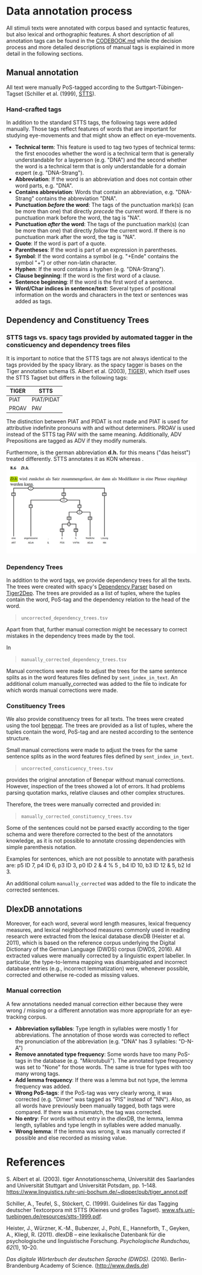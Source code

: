 # Data annotation process

All stimuli texts were annotated with corpus based and syntactic features, but also lexical and orthographic features.
A short description of all annotation tags can be found in the [CODEBOOK.md](../CODEBOOK.md) while the decision 
process and more detailed descriptions of manual tags is explained in more detail in the following sections.

## Manual annotation

All text were manually PoS-tagged according to the Suttgart-Tübingen-Tagset 
(Schiller et al. (1999), [STTS](http://www.sfs.uni-tuebingen.de/resources/stts-1999.pdf)).


### Hand-crafted tags

In addition to the standard STTS tags, the following tags were added manually. Those tags reflect features of words 
that are important for studying eye-movements and that might show an effect on eye-movements. 

* **Technical term**: This feature is used to tag two types of technical terms: the first enocodes whether the word is a technical term
that is generally understandable for a layperson (e.g. "DNA") and the second whether the word is a technical term that is only
understandable for a domain expert (e.g. "DNA-Strang").
* **Abbreviation**: If the word is an abbreviation and does not contain other word parts, e.g. "DNA". 
* **Contains abbreviation**: Words that contain an abbreviation, e.g. "DNA-Strang" contains the abbreviation "DNA".
* **Punctuation _before_ the word**: The tags of the punctuation mark(s) (can be more than one) that directly 
_precede_ the current word. If there is no punctuation mark before the word, the tag is "NA".
* **Punctuation _after_ the word**: The tags of the punctuation mark(s) (can be more than one) that directly 
_follow_ the current word. If there is no punctuation mark after the word, the tag is "NA".
* **Quote**: If the word is part of a quote.
* **Parentheses**: If the word is part of an expression in parentheses.
* **Symbol**: If the word contains a symbol (e.g. "+Ende" contains the symbol "+") or other non-latin character.
* **Hyphen**: If the word contains a hyphen (e.g. "DNA-Strang").
* **Clause beginning**: If the word is the first word of a clause.
* **Sentence beginning**: If the word is the first word of a sentence.
* **Word/Char indices in sentence/text**: Several types of positional information on the words and characters in the text or sentences was added as tags. 


## Dependency and Constituency Trees
### STTS tags vs. spacy tags provided by automated tagger in the consticuency and dependency trees files
It is important to notice that the STTS tags are not always identical to the tags provided by the spacy library.
as the spacy tagger is bases on the Tiger annotation schema 
(S. Albert et al. (2003), [TIGER](https://www.linguistics.ruhr-uni-bochum.de/~dipper/pub/tiger_annot.pdf)),
which itself uses the STTS Tagset but differs in the following tags:


|TIGER |  STTS  |  
|------------|-------------|
|PIAT |   PIAT/PIDAT|
|PROAV|   PAV|

The distinction between PIAT and PIDAT is not made and PIAT is used for attributive indefinite pronouns with and without determiners. 
PROAV is used instead of the STTS tag PAV  with the same meaning.
Additionally, ADV Prepositions are tagged as ADV if they modify numerals. 

Furthermore, is the german abbreviation **d.h.** for this means  ("das heisst") treated differently. STTS annotates it as KON whereas .
![img.png](img.png)

### Dependency Trees
In addition to the word tags, we provide dependency trees for all the texts. The trees were created with spacy's [Dependency Parser](https://spacy.io/api/dependencyparser)
based on [Tiger2Dep](https://www.ims.uni-stuttgart.de/forschung/ressourcen/werkzeuge/tiger2dep/). The trees are provided as a list of tuples, where the tuples contain the word, PoS-tag and the dependency relation to the head of the word.

> `uncorrected_dependency_trees.tsv`

Apart from that, further manual correction might be necessary 
to correct mistakes in the dependency trees made by the tool. 

In 
> `manually_corrected_dependency_trees.tsv`

Manual corrections were made to adjust the trees for the same sentence splits as in the
word features files defined by ``sent_index_in_text``. 
An additional colum manually_corrected was added to the file to indicate for which words manual corrections were made.


### Constituency Trees
We also provide constituency trees for all  texts. The trees were created using the tool 
[benepar](https://pypi.org/project/benepar/). The trees are provided as a list of tuples, where the tuples contain the word, PoS-tag and are nested according to the sentence structure. 

Small manual corrections were made to adjust the trees for the same sentence splits as in the
word features files defined by ``sent_index_in_text``. 

> `uncorrected_consticuency_trees.tsv`

provides the original annotation of Benepar without manual corrections. However, inspection of the trees showed a lot of errors. 
It had problems parsing quotation marks, relative clauses and other complex structures. 

Therefore, the trees were manually corrected and provided in: 
> `manually_corrected_constituency_trees.tsv`

Some of the sentences could not be parsed exactly according to the tiger schema and were therefore corrected to the best of the annotators knowledge,
as it is not possible to annotate crossing dependencies with simple parenthesis notation. 

Examples for sentences, which are not possible to annotate with parathesis are: 
p5 ID 7, p4 ID 6, p3 ID 3, p0 ID 2 & 4 % 5 ,  b4 ID 10, b3 ID 12 & 5, b2 Id 3. 

An additional colum ``manually_corrected`` was added to the file to indicate the corrected sentences.


## DlexDB annotations

Moreover, for each word, several word length measures, lexical frequency measures, and lexical neighborhood measures 
commonly used in reading research were extracted from the lexical database dlexDB  (Heister et al. 2011), which is 
based on the reference corpus underlying the  Digital Dictionary of the German Language (DWDS) corpus (DWDS, 2016). 
All extracted values were manually corrected by a linguistic expert labeller. In particular, the type-to-lemma mapping was disambiguated and incorrect database entries (e.g., incorrect lemmatization) were, whenever possible, corrected and otherwise re-coded as missing values.

### Manual correction

A few annotations needed manual correction either because they were wrong / missing or a different annotation was more 
appropriate for an eye-tracking corpus.
 * **Abbreviation syllables**: Type length in syllables were mostly 1 for abbreviations. The annotation of those words was corrected to reflect the pronunciation 
of the abbreviation (e.g. "DNA" has 3 syllables: "D-N-A")
 * **Remove annotated type frequency**: Some words have too many PoS-tags in the database (e.g. "Mikrotubuli"). The annotated type frequency was 
set to "None" for those words. The same is true for types with too many wrong tags.
 * **Add lemma frequency**: If there was a lemma but not type, the lemma frequency was added.
 * **Wrong PoS-tags**: if the PoS-tag was very clearly wrong, it was corrected (e.g. "Dimer" was tagged as "PIS" instead of "NN"). 
Also, as all words have previously been manually tagged, both tags were compared. If there was a mismatch, the tag was corrected.
 * **No entry**: For words without entry in the dlexDB, the lemma, lemma length, syllables and type length in syllables were added manually.
 * **Wrong lemma**: If the lemma was wrong, it was manually corrected if possible and else recorded as missing value.

# References
S. Albert et al. (2003). tiger Annotationsschema, Universität des Saarlandes and Universität Stuttgart and Universität Potsdam, pp. 1–148.
https://www.linguistics.ruhr-uni-bochum.de/~dipper/pub/tiger_annot.pdf

Schiller, A., Teufel, S., Stöckert, C. (1999). Guidelines für das Tagging
deutscher Textcorpora mit STTS (Kleines und großes Tagset). www.sfs.uni-tuebingen.de/resources/stts-1999.pdf.

Heister, J., Würzner, K.-M., Bubenzer, J., Pohl, E., Hanneforth, T., Geyken, A., Kliegl, R. (2011). dlexDB – eine lexikalische Datenbank für die psychologische und linguistische Forschung. _Psychologische Rundschau, 62_(1), 10–20.


_Das digitale Wörterbuch der deutschen Sprache (DWDS)_. (2016). Berlin-Brandenburg Academy of Science. (http://www.dwds.de)
